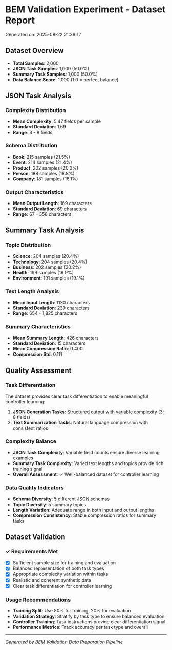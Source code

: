 
# BEM Validation Experiment - Dataset Report

Generated on: 2025-08-22 21:38:12

## Dataset Overview

- **Total Samples**: 2,000
- **JSON Task Samples**: 1,000 (50.0%)
- **Summary Task Samples**: 1,000 (50.0%)
- **Data Balance Score**: 1.000 (1.0 = perfect balance)

## JSON Task Analysis

### Complexity Distribution
- **Mean Complexity**: 5.47 fields per sample
- **Standard Deviation**: 1.69
- **Range**: 3 - 8 fields

### Schema Distribution
- **Book**: 215 samples (21.5%)
- **Event**: 214 samples (21.4%)
- **Product**: 202 samples (20.2%)
- **Person**: 188 samples (18.8%)
- **Company**: 181 samples (18.1%)


### Output Characteristics
- **Mean Output Length**: 169 characters
- **Standard Deviation**: 69 characters
- **Range**: 67 - 358 characters

## Summary Task Analysis

### Topic Distribution
- **Science**: 204 samples (20.4%)
- **Technology**: 204 samples (20.4%)
- **Business**: 202 samples (20.2%)
- **Health**: 199 samples (19.9%)
- **Environment**: 191 samples (19.1%)
### Text Length Analysis
- **Mean Input Length**: 1130 characters
- **Standard Deviation**: 239 characters
- **Range**: 654 - 1,825 characters

### Summary Characteristics
- **Mean Summary Length**: 426 characters
- **Standard Deviation**: 15 characters
- **Mean Compression Ratio**: 0.400
- **Compression Std**: 0.111

## Quality Assessment

### Task Differentiation
The dataset provides clear task differentiation to enable meaningful controller learning:

1. **JSON Generation Tasks**: Structured output with variable complexity (3-8 fields)
2. **Text Summarization Tasks**: Natural language compression with consistent ratios

### Complexity Balance
- **JSON Task Complexity**: Variable field counts ensure diverse learning examples
- **Summary Task Complexity**: Varied text lengths and topics provide rich training signal
- **Overall Assessment**: ✓ Well-balanced dataset for controller learning

### Data Quality Indicators
- **Schema Diversity**: 5 different JSON schemas
- **Topic Diversity**: 5 summary topics  
- **Length Variation**: Adequate range in both input and output lengths
- **Compression Consistency**: Stable compression ratios for summary tasks

## Dataset Validation

### ✓ Requirements Met
- [x] Sufficient sample size for training and evaluation
- [x] Balanced representation of both task types
- [x] Appropriate complexity variation within tasks
- [x] Realistic and coherent synthetic data
- [x] Clear task differentiation for controller learning

### Usage Recommendations
- **Training Split**: Use 80% for training, 20% for evaluation
- **Validation Strategy**: Stratify by task type to ensure balanced evaluation
- **Controller Training**: Task instructions provide clear differentiation signal
- **Performance Metrics**: Track accuracy per task type and overall

---

*Generated by BEM Validation Data Preparation Pipeline*
